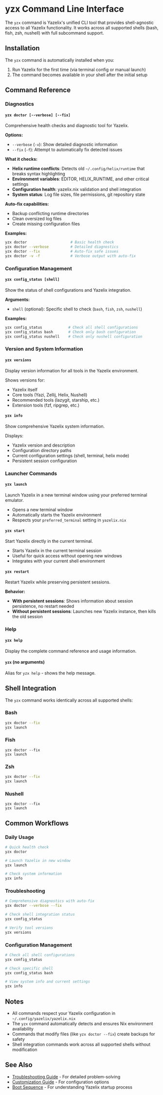 # yzx Command Line Interface

The `yzx` command is Yazelix's unified CLI tool that provides shell-agnostic access to all Yazelix functionality. It works across all supported shells (bash, fish, zsh, nushell) with full subcommand support.

## Installation

The `yzx` command is automatically installed when you:
1. Run Yazelix for the first time (via terminal config or manual launch)
2. The command becomes available in your shell after the initial setup

## Command Reference

### Diagnostics

#### `yzx doctor [--verbose] [--fix]`
Comprehensive health checks and diagnostic tool for Yazelix.

**Options:**
- `--verbose` (`-v`): Show detailed diagnostic information
- `--fix` (`-f`): Attempt to automatically fix detected issues

**What it checks:**
- **Helix runtime conflicts**: Detects old `~/.config/helix/runtime` that breaks syntax highlighting
- **Environment variables**: EDITOR, HELIX_RUNTIME, and other critical settings
- **Configuration health**: yazelix.nix validation and shell integration
- **System status**: Log file sizes, file permissions, git repository state

**Auto-fix capabilities:**
- Backup conflicting runtime directories
- Clean oversized log files
- Create missing configuration files

**Examples:**
```bash
yzx doctor                    # Basic health check
yzx doctor --verbose          # Detailed diagnostics
yzx doctor --fix              # Auto-fix safe issues
yzx doctor -v -f              # Verbose output with auto-fix
```

### Configuration Management

#### `yzx config_status [shell]`
Show the status of shell configurations and Yazelix integration.

**Arguments:**
- `shell` (optional): Specific shell to check (`bash`, `fish`, `zsh`, `nushell`)

**Examples:**
```bash
yzx config_status            # Check all shell configurations
yzx config_status bash       # Check only bash configuration
yzx config_status nushell    # Check only nushell configuration
```

### Version and System Information

#### `yzx versions`
Display version information for all tools in the Yazelix environment.

Shows versions for:
- Yazelix itself
- Core tools (Yazi, Zellij, Helix, Nushell)
- Recommended tools (lazygit, starship, etc.)
- Extension tools (fzf, ripgrep, etc.)

#### `yzx info`
Show comprehensive Yazelix system information.

Displays:
- Yazelix version and description
- Configuration directory paths
- Current configuration settings (shell, terminal, helix mode)
- Persistent session configuration

### Launcher Commands

#### `yzx launch`
Launch Yazelix in a new terminal window using your preferred terminal emulator.

- Opens a new terminal window
- Automatically starts the Yazelix environment
- Respects your `preferred_terminal` setting in `yazelix.nix`

#### `yzx start`
Start Yazelix directly in the current terminal.

- Starts Yazelix in the current terminal session
- Useful for quick access without opening new windows
- Integrates with your current shell environment

#### `yzx restart`
Restart Yazelix while preserving persistent sessions.

**Behavior:**
- **With persistent sessions**: Shows information about session persistence, no restart needed
- **Without persistent sessions**: Launches new Yazelix instance, then kills the old session

### Help

#### `yzx help`
Display the complete command reference and usage information.

#### `yzx` (no arguments)
Alias for `yzx help` - shows the help message.

## Shell Integration

The `yzx` command works identically across all supported shells:

### Bash
```bash
yzx doctor --fix
yzx launch
```

### Fish
```fish
yzx doctor --fix
yzx launch
```

### Zsh
```zsh
yzx doctor --fix
yzx launch
```

### Nushell
```nu
yzx doctor --fix
yzx launch
```

## Common Workflows

### Daily Usage
```bash
# Quick health check
yzx doctor

# Launch Yazelix in new window
yzx launch

# Check system information
yzx info
```

### Troubleshooting
```bash
# Comprehensive diagnostics with auto-fix
yzx doctor --verbose --fix

# Check shell integration status
yzx config_status

# Verify tool versions
yzx versions
```

### Configuration Management
```bash
# Check all shell configurations
yzx config_status

# Check specific shell
yzx config_status bash

# View system info and current settings
yzx info
```

## Notes

- All commands respect your Yazelix configuration in `~/.config/yazelix/yazelix.nix`
- The `yzx` command automatically detects and ensures Nix environment availability
- Commands that modify files (like `yzx doctor --fix`) create backups for safety
- Shell integration commands work across all supported shells without modification

## See Also

- [Troubleshooting Guide](./troubleshooting.md) - For detailed problem-solving
- [Customization Guide](./customization.md) - For configuration options
- [Boot Sequence](./boot_sequence.md) - For understanding Yazelix startup process